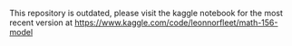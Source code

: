This repository is outdated, please visit the kaggle notebook for the most recent version at https://www.kaggle.com/code/leonnorfleet/math-156-model
